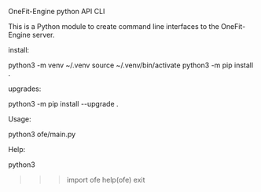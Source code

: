 OneFit-Engine python API CLI

This is a Python module to create command line interfaces to the OneFit-Engine server.

install:

python3 -m venv ~/.venv
source ~/.venv/bin/activate
python3 -m pip install .

upgrades:

python3 -m pip install --upgrade .

Usage:

python3 ofe/main.py

Help:

python3
>>> import ofe
>>> help(ofe)
>>> exit
